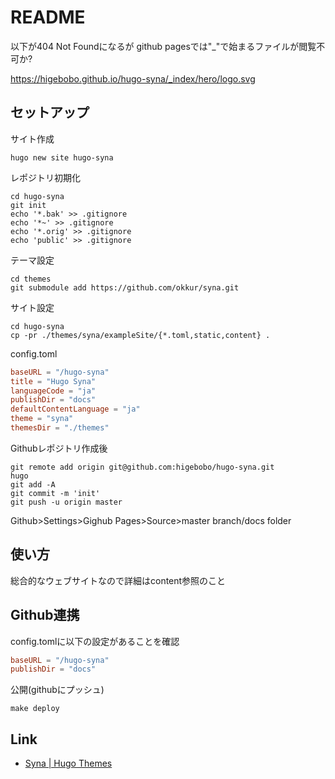 # README

以下が404 Not Foundになるが github pagesでは"_"で始まるファイルが閲覧不可か?

https://higebobo.github.io/hugo-syna/_index/hero/logo.svg

## セットアップ

サイト作成

```shell
hugo new site hugo-syna
```

レポジトリ初期化

```shell
cd hugo-syna
git init
echo '*.bak' >> .gitignore
echo '*~' >> .gitignore
echo '*.orig' >> .gitignore
echo 'public' >> .gitignore
```

テーマ設定

```shell
cd themes 
git submodule add https://github.com/okkur/syna.git
```

サイト設定

```shell
cd hugo-syna
cp -pr ./themes/syna/exampleSite/{*.toml,static,content} .
```

config.toml

```toml
baseURL = "/hugo-syna"
title = "Hugo Syna"
languageCode = "ja"
publishDir = "docs"
defaultContentLanguage = "ja"
theme = "syna"
themesDir = "./themes"
```

Githubレポジトリ作成後

```shell
git remote add origin git@github.com:higebobo/hugo-syna.git
hugo
git add -A
git commit -m 'init'
git push -u origin master
```

Github>Settings>Gighub Pages>Source>master branch/docs folder

## 使い方

総合的なウェブサイトなので詳細はcontent参照のこと

## Github連携

config.tomlに以下の設定があることを確認

```toml
baseURL = "/hugo-syna"
publishDir = "docs"
```

公開(githubにプッシュ)

```shell
make deploy
```

## Link

* [Syna \| Hugo Themes](https://themes.gohugo.io/syna/)
